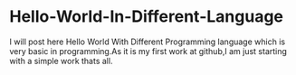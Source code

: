 # Hello-World-In-Different-Language
I will post here Hello World  With Different Programming language which is very basic in programming.As it is my first work at github,I am just starting with a simple work thats all.

